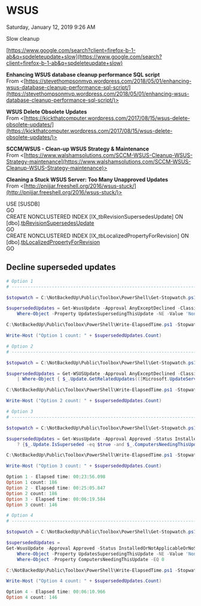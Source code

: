 ﻿# WSUS

Saturday, January 12, 2019
9:26 AM

Slow cleanup

[https://www.google.com/search?client=firefox-b-1-ab&q=spdeleteupdate+slow](https://www.google.com/search?client=firefox-b-1-ab&q=spdeleteupdate+slow)

**Enhancing WSUS database cleanup performance SQL script**\
From <[https://stevethompsonmvp.wordpress.com/2018/05/01/enhancing-wsus-database-cleanup-performance-sql-script/](https://stevethompsonmvp.wordpress.com/2018/05/01/enhancing-wsus-database-cleanup-performance-sql-script/)>

**WSUS Delete Obsolete Updates**\
From <[https://kickthatcomputer.wordpress.com/2017/08/15/wsus-delete-obsolete-updates/](https://kickthatcomputer.wordpress.com/2017/08/15/wsus-delete-obsolete-updates/)>

**SCCM/WSUS - Clean-up WSUS Strategy & Maintenance**\
From <[https://www.walshamsolutions.com/SCCM-WSUS-Cleanup-WSUS-Strategy-maintenance](https://www.walshamsolutions.com/SCCM-WSUS-Cleanup-WSUS-Strategy-maintenance)>

**Cleaning a Stuck WSUS Server: Too Many Unapproved Updates**\
From <[http://pnijjar.freeshell.org/2016/wsus-stuck/](http://pnijjar.freeshell.org/2016/wsus-stuck/)>

USE [SUSDB]\
GO\
CREATE NONCLUSTERED INDEX [IX_tbRevisionSupersedesUpdate] ON [dbo].[tbRevisionSupersedesUpdate]([SupersededUpdateID])\
GO\
CREATE NONCLUSTERED INDEX [IX_tbLocalizedPropertyForRevision] ON [dbo].[tbLocalizedPropertyForRevision]([LocalizedPropertyID])\
GO

## Decline superseded updates

```PowerShell
# Option 1
# ------------------------------------------------------------------------------

$stopwatch = C:\NotBackedUp\Public\Toolbox\PowerShell\Get-Stopwatch.ps1

$supersededUpdates = Get-WsusUpdate -Approval AnyExceptDeclined -Classification All -Status Any |
    Where-Object -Property UpdatesSupersedingThisUpdate -NE -Value 'None'

C:\NotBackedUp\Public\Toolbox\PowerShell\Write-ElapsedTime.ps1 -Stopwatch $stopwatch -Prefix "Option 1 - "

Write-Host ("Option 1 count: " + $supersededUpdates.Count)

# Option 2
# ------------------------------------------------------------------------------

$stopwatch = C:\NotBackedUp\Public\Toolbox\PowerShell\Get-Stopwatch.ps1

$supersededUpdates = Get-WSUSUpdate -Approval AnyExceptDeclined -Classification All -Status Any `
    | Where-Object { $_.Update.GetRelatedUpdates(([Microsoft.UpdateServices.Administration.UpdateRelationship]::UpdatesThatSupersedeThisUpdate)).Count -gt 0 } `

C:\NotBackedUp\Public\Toolbox\PowerShell\Write-ElapsedTime.ps1 -Stopwatch $stopwatch -Prefix "Option 2 - "

Write-Host ("Option 2 count: " + $supersededUpdates.Count)

# Option 3
# ------------------------------------------------------------------------------

$stopwatch = C:\NotBackedUp\Public\Toolbox\PowerShell\Get-Stopwatch.ps1

$supersededUpdates = Get-WsusUpdate -Approval Approved -Status InstalledOrNotApplicableOrNoStatus |
    ? {$_.Update.IsSuperseded -eq $true -and $_.ComputersNeedingThisUpdate -eq 0}

C:\NotBackedUp\Public\Toolbox\PowerShell\Write-ElapsedTime.ps1 -Stopwatch $stopwatch -Prefix "Option 3 - "

Write-Host ("Option 3 count: " + $supersededUpdates.Count)

Option 1 - Elapsed time: 00:23:56.098
Option 1 count: 186
Option 2 - Elapsed time: 00:25:05.847
Option 2 count: 186
Option 3 - Elapsed time: 00:06:19.584
Option 3 count: 146

# Option 4
# ------------------------------------------------------------------------------

$stopwatch = C:\NotBackedUp\Public\Toolbox\PowerShell\Get-Stopwatch.ps1

$supersededUpdates =
Get-WsusUpdate -Approval Approved -Status InstalledOrNotApplicableOrNoStatus |
    Where-Object -Property UpdatesSupersedingThisUpdate -NE -Value 'None' |
    Where-Object -Property ComputersNeedingThisUpdate -EQ 0

C:\NotBackedUp\Public\Toolbox\PowerShell\Write-ElapsedTime.ps1 -Stopwatch $stopwatch -Prefix "Option 4 - "

Write-Host ("Option 4 count: " + $supersededUpdates.Count)

Option 4 - Elapsed time: 00:06:10.966
Option 4 count: 146
```

